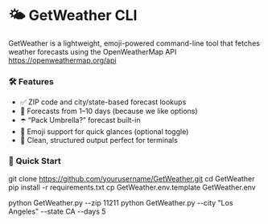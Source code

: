 # 🌤️ GetWeather CLI

GetWeather is a lightweight, emoji-powered command-line tool that fetches weather forecasts using the OpenWeatherMap API
https://openweathermap.org/api

### 🛠️ Features ###

- ✅ ZIP code and city/state-based forecast lookups
- 📅 Forecasts from 1–10 days (because we like options)
- ☂️ “Pack Umbrella?” forecast built-in
- 🌈 Emoji support for quick glances (optional toggle)
- 🧪 Clean, structured output perfect for terminals


### 🚀 Quick Start ###

git clone https://github.com/yourusername/GetWeather.git
cd GetWeather
pip install -r requirements.txt
cp GetWeather.env.template GetWeather.env

python GetWeather.py --zip 11211
python GetWeather.py --city "Los Angeles" --state CA --days 5
